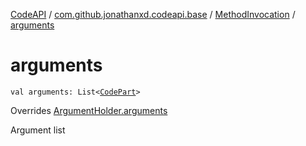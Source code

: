 [CodeAPI](../../index.md) / [com.github.jonathanxd.codeapi.base](../index.md) / [MethodInvocation](index.md) / [arguments](.)

# arguments

`val arguments: List<`[`CodePart`](../../com.github.jonathanxd.codeapi/-code-part/index.md)`>`

Overrides [ArgumentHolder.arguments](../-argument-holder/arguments.md)

Argument list

